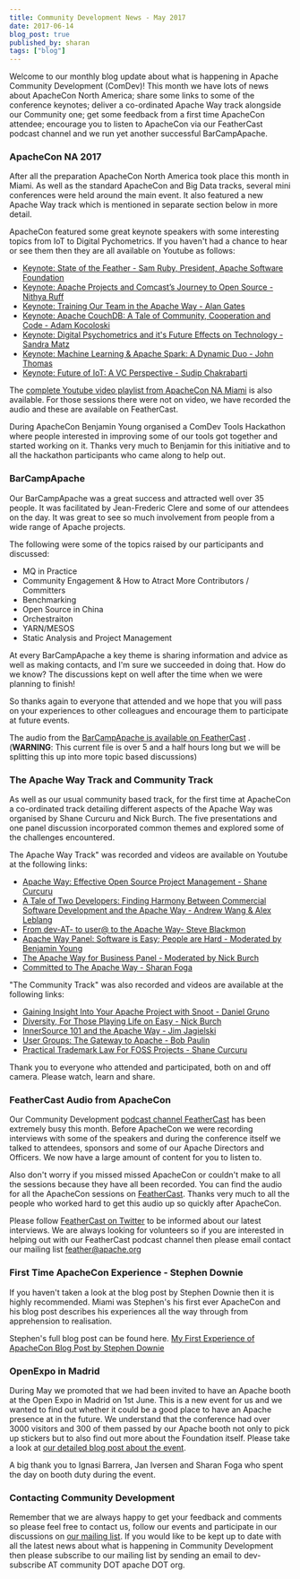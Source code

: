 ```yaml
---
title: Community Development News - May 2017
date: 2017-06-14
blog_post: true
published_by: sharan
tags: ["blog"]
---
```


Welcome to our monthly blog update about what is happening in Apache Community Development (ComDev)! This month we have
lots of news about ApacheCon North America; share some links to some of the conference keynotes; deliver a co-ordinated
Apache Way track alongside our Community one; get some feedback from a first time ApacheCon attendee; encourage you to
listen to ApacheCon via our FeatherCast podcast channel and we run yet another successful BarCampApache.

### ApacheCon NA 2017

After all the preparation ApacheCon North America took place this month in Miami. As well as the standard ApacheCon and
Big Data tracks, several mini conferences were held around the main event. It also featured a new Apache Way track which
is mentioned in separate section below in more detail.

ApacheCon featured some great keynote speakers with some interesting topics from IoT to Digital Pychometrics. If you
haven't had a chance to hear or see them then they are all available on Youtube as follows:

* [Keynote: State of the Feather - Sam Ruby, President, Apache Software Foundation](https://www.youtube.com/watch?v=BIFUNz6UP-E)
* [Keynote: Apache Projects and Comcast’s Journey to Open Source - Nithya Ruff](https://www.youtube.com/watch?v=NwZEPfICuUE)
* [Keynote: Training Our Team in the Apache Way - Alan Gates](https://www.youtube.com/watch?v=uFNE0IpKOxU)
* [Keynote: Apache CouchDB: A Tale of Community, Cooperation and Code - Adam Kocoloski](https://www.youtube.com/watch?v=UqQZ1bAGHdk)
* [Keynote: Digital Psychometrics and it's Future Effects on Technology - Sandra Matz](https://youtu.be/hFqGg8a6JHo?list=PLbzoR-pLrL6pLDCyPxByWQwYTL-JrF5Rp)
* [Keynote: Machine Learning & Apache Spark: A Dynamic Duo - John Thomas](https://youtu.be/2YRzsEGt67Y?list=PLbzoR-pLrL6pLDCyPxByWQwYTL-JrF5Rp)
* [Keynote: Future of IoT: A VC Perspective - Sudip Chakrabarti](https://youtu.be/mc30iJ8xRMk?list=PLbzoR-pLrL6pLDCyPxByWQwYTL-JrF5Rp)

The [complete Youtube video playlist from ApacheCon NA Miami](https://www.youtube.com/playlist?list=PLbzoR-pLrL6pLDCyPxByWQwYTL-JrF5Rp)
is also available. For those sessions there were not on video, we have recorded the audio and these are available on
FeatherCast.

During ApacheCon Benjamin Young organised a ComDev Tools Hackathon where people interested in improving some of our
tools got together and started working on it. Thanks very much to Benjamin for this initiative and to all the hackathon
participants who came along to help out. 

### BarCampApache

Our BarCampApache was a great success and attracted well over 35 people. It was facilitated by Jean-Frederic Clere and
some of our attendees on the day. It was great to see so much involvement from people from a wide range of Apache
projects.

The following were some of the topics raised by our participants and discussed:

* MQ in Practice
* Community Engagement & How to Atract More Contributors / Committers
* Benchmarking
* Open Source in China
* Orchestraiton
* YARN/MESOS
* Static Analysis and Project Management

At every BarCampApache a key theme is sharing information and advice as well as making contacts, and I'm sure we
succeeded in doing that. How do we know? The discussions kept on well after the time when we were planning to finish!

So thanks again to everyone that attended and we hope that you will pass on your experiences to other colleagues and
encourage them to participate at future events. 

The audio from
the [BarCampApache is available on FeatherCast](https://feathercast.apache.org/2017/05/30/apachecon-miami-2017-barcampapache/)
. (**WARNING**: This current file is over 5 and a half hours long but we will be splitting this up into more topic based
discussions)

### The Apache Way Track and Community Track

As well as our usual community based track, for the first time at ApacheCon a co-ordinated track detailing different
aspects of the Apache Way was organised by Shane Curcuru and Nick Burch. The five presentations and one panel discussion
incorporated common themes and explored some of the challenges encountered.

The Apache Way Track" was recorded and videos are available on Youtube at the following links:

* [Apache Way: Effective Open Source Project Management - Shane Curcuru](https://www.youtube.com/watch?v=hpAv54KIgK8)
* [A Tale of Two Developers: Finding Harmony Between Commercial Software Development and the Apache Way - Andrew Wang & Alex Leblang](https://www.youtube.com/watch?v=ea_9qkaTeVw)
* [From dev-AT- to user@ to the Apache Way- Steve Blackmon](https://www.youtube.com/watch?v=E9A54x6af8o)
* [Apache Way Panel: Software is Easy; People are Hard - Moderated by Benjamin Young](https://www.youtube.com/watch?v=STkwH6u4p2c)
* [The Apache Way for Business Panel - Moderated by Nick Burch](https://www.youtube.com/watch?v=u6gEuH6Bsqo)
* [Committed to The Apache Way - Sharan Foga](https://www.youtube.com/watch?v=vT-kxmoLs5k)

"The Community Track" was also recorded and videos are available at the following links:

* [Gaining Insight Into Your Apache Project with Snoot - Daniel Gruno](https://www.youtube.com/watch?v=btG0zv_3r3s)
* [Diversity, For Those Playing Life on Easy - Nick Burch](https://www.youtube.com/watch?v=jfVlIL1t_Qo)
* [InnerSource 101 and the Apache Way - Jim Jagielski](https://www.youtube.com/watch?v=DU8zZku-Iow)
* [User Groups: The Gateway to Apache - Bob Paulin](https://www.youtube.com/watch?v=Q-zKn4MlUi4)
* [Practical Trademark Law For FOSS Projects - Shane Curcuru](https://www.youtube.com/watch?v=fiNvDG0ZR3E)

Thank you to everyone who attended and participated, both on and off camera. Please watch, learn and share.

### FeatherCast Audio from ApacheCon

Our Community Development [podcast channel FeatherCast](https://feathercast.apache.org/) has been extremely busy this
month. Before ApacheCon we were recording interviews with some of the speakers and during the conference itself we
talked to attendees, sponsors and some of our Apache Directors and Officers. We now have a large amount of content for
you to listen to.

Also don't worry if you missed missed ApacheCon or couldn't make to all the sessions because they have all been
recorded. You can find the audio for all the ApacheCon sessions on [FeatherCast](https://feathercast.apache.org/).
Thanks very much to all the people who worked hard to get this audio up so quickly after ApacheCon.

Please follow [FeatherCast on Twitter](https://twitter.com/feathercast?lang=en) to be informed about our latest
interviews. We are always looking for volunteers so if you are interested in helping out with our FeatherCast podcast
channel then please email contact our mailing list feather@apache.org

### First Time ApacheCon Experience - Stephen Downie

If you haven't taken a look at the blog post by Stephen Downie then it is highly recommended. Miami was Stephen's his
first ever ApacheCon and his blog post describes his experiences all the way through from apprehension to realisation.

Stephen's full blog post can be found here. [My First Experience of ApacheCon Blog Post by Stephen Downie](./my-first-experience-of-apachecon.html)

### OpenExpo in Madrid

During May we promoted that we had been invited to have an Apache booth at the Open Expo in Madrid on 1st June. This is
a new event for us and we wanted to find out whether it could be a good place to have an Apache presence at in the
future. We understand that the conference had over 3000 visitors and 300 of them passed by our Apache booth not only to
pick up stickers but to also find out more about the Foundation itself. Please take a look
at [our detailed blog post about the event](https://s.apache.org/9uem).

A big thank you to Ignasi Barrera, Jan Iversen and Sharan Foga who spent the day on booth duty during the event. 

### Contacting Community Development

Remember that we are always happy to get your feedback and comments so please feel free to contact us, follow our events
and participate in our discussions on [our mailing list](https://s.apache.org/qdrd). If you would like to be kept up to
date with all the latest news about what is happening in Community Development then please subscribe to our mailing list
by sending an email to dev-subscribe AT community DOT apache DOT org.
